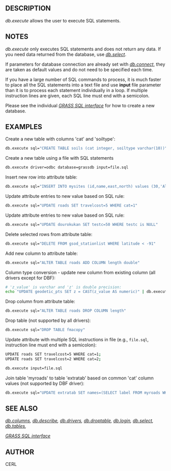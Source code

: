 ## DESCRIPTION

*db.execute* allows the user to execute SQL statements.

## NOTES

*db.execute* only executes SQL statements and does not return any data.
If you need data returned from the database, use
*[db.select](db.select.md)*.

If parameters for database connection are already set with
*[db.connect](db.connect.md)*, they are taken as default values and do
not need to be specified each time.

If you have a large number of SQL commands to process, it is much faster
to place all the SQL statements into a text file and use **input** file
parameter than it is to process each statement individually in a loop.
If multiple instruction lines are given, each SQL line must end with a
semicolon.

Please see the individual *[GRASS SQL interface](sql.md)* for how to
create a new database.

## EXAMPLES

Create a new table with columns 'cat' and 'soiltype':

```sh
db.execute sql="CREATE TABLE soils (cat integer, soiltype varchar(10))"
```

Create a new table using a file with SQL statements

```sh
db.execute driver=odbc database=grassdb input=file.sql
```

Insert new row into attribute table:

```sh
db.execute sql="INSERT INTO mysites (id,name,east,north) values (30,'Ala',1657340,5072301)"
```

Update attribute entries to new value based on SQL rule:

```sh
db.execute sql="UPDATE roads SET travelcost=5 WHERE cat=1"
```

Update attribute entries to new value based on SQL rule:

```sh
db.execute sql="UPDATE dourokukan SET testc=50 WHERE testc is NULL"
```

Delete selected rows from attribute table:

```sh
db.execute sql="DELETE FROM gsod_stationlist WHERE latitude < -91"
```

Add new column to attribute table:

```sh
db.execute sql="ALTER TABLE roads ADD COLUMN length double"
```

Column type conversion - update new column from existing column (all
drivers except for DBF):

```sh
# 'z_value' is varchar and 'z' is double precision:
echo "UPDATE geodetic_pts SET z = CAST(z_value AS numeric)" | db.execute input=-
```

Drop column from attribute table:

```sh
db.execute sql="ALTER TABLE roads DROP COLUMN length"
```

Drop table (not supported by all drivers):

```sh
db.execute sql="DROP TABLE fmacopy"
```

Update attribute with multiple SQL instructions in file (e.g.,
`file.sql`, instruction line must end with a semicolon):

```sh
UPDATE roads SET travelcost=5 WHERE cat=1;
UPDATE roads SET travelcost=2 WHERE cat=2;

db.execute input=file.sql
```

Join table 'myroads' to table 'extratab' based on common 'cat' column
values (not supported by DBF driver):

```sh
db.execute sql="UPDATE extratab SET names=(SELECT label FROM myroads WHERE extratab.cat=myroads.cat)"
```

## SEE ALSO

*[db.columns](db.columns.md), [db.describe](db.describe.md),
[db.drivers](db.drivers.md), [db.droptable](db.droptable.md),
[db.login](db.login.md), [db.select](db.select.md),
[db.tables](db.tables.md),*

*[GRASS SQL interface](sql.md)*

## AUTHOR

CERL
